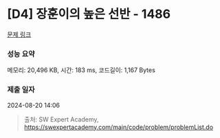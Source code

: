 # [D4] 장훈이의 높은 선반 - 1486 

[문제 링크](https://swexpertacademy.com/main/code/problem/problemDetail.do?contestProbId=AV2b7Yf6ABcBBASw) 

### 성능 요약

메모리: 20,496 KB, 시간: 183 ms, 코드길이: 1,167 Bytes

### 제출 일자

2024-08-20 14:06



> 출처: SW Expert Academy, https://swexpertacademy.com/main/code/problem/problemList.do